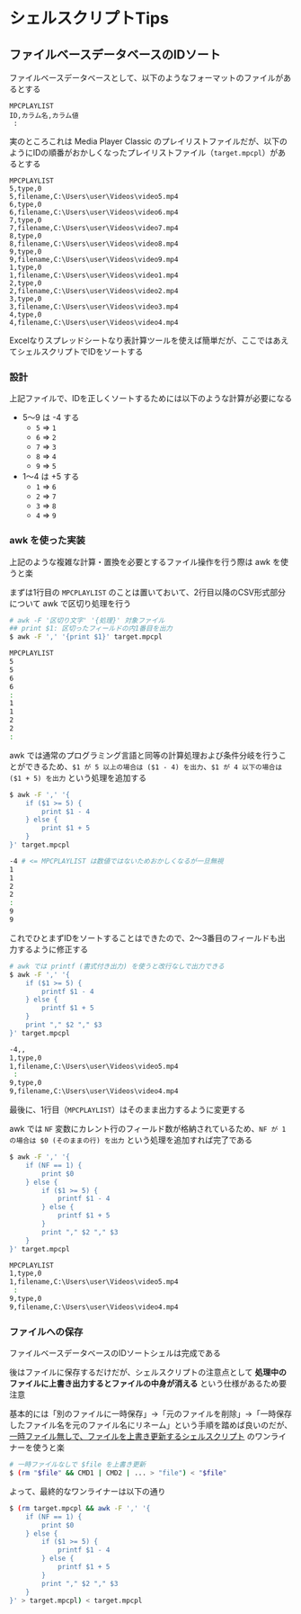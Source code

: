 # シェルスクリプトTips

## ファイルベースデータベースのIDソート

ファイルベースデータベースとして、以下のようなフォーマットのファイルがあるとする

```
MPCPLAYLIST
ID,カラム名,カラム値
 :
```

実のところこれは Media Player Classic のプレイリストファイルだが、以下のようにIDの順番がおかしくなったプレイリストファイル（`target.mpcpl`）があるとする

```
MPCPLAYLIST
5,type,0
5,filename,C:\Users\user\Videos\video5.mp4
6,type,0
6,filename,C:\Users\user\Videos\video6.mp4
7,type,0
7,filename,C:\Users\user\Videos\video7.mp4
8,type,0
8,filename,C:\Users\user\Videos\video8.mp4
9,type,0
9,filename,C:\Users\user\Videos\video9.mp4
1,type,0
1,filename,C:\Users\user\Videos\video1.mp4
2,type,0
2,filename,C:\Users\user\Videos\video2.mp4
3,type,0
3,filename,C:\Users\user\Videos\video3.mp4
4,type,0
4,filename,C:\Users\user\Videos\video4.mp4
```

Excelなりスプレッドシートなり表計算ツールを使えば簡単だが、ここではあえてシェルスクリプトでIDをソートする

### 設計
上記ファイルで、IDを正しくソートするためには以下のような計算が必要になる

- 5～9 は -4 する
    - `5` => `1`
    - `6` => `2`
    - `7` => `3`
    - `8` => `4`
    - `9` => `5`
- 1～4 は +5 する
    - `1` => `6`
    - `2` => `7`
    - `3` => `8`
    - `4` => `9`

### awk を使った実装
上記のような複雑な計算・置換を必要とするファイル操作を行う際は awk を使うと楽

まずは1行目の `MPCPLAYLIST` のことは置いておいて、2行目以降のCSV形式部分について awk で区切り処理を行う

```bash
# awk -F '区切り文字' '{処理}' 対象ファイル
## print $1: 区切ったフィールドの内1番目を出力
$ awk -F ',' '{print $1}' target.mpcpl

MPCPLAYLIST
5
5
6
6
:
1
1
2
2
:
```

awk では通常のプログラミング言語と同等の計算処理および条件分岐を行うことができるため、`$1 が 5 以上の場合は ($1 - 4) を出力`、`$1 が 4 以下の場合は ($1 + 5) を出力` という処理を追加する

```bash
$ awk -F ',' '{
    if ($1 >= 5) {
        print $1 - 4
    } else {
        print $1 + 5
    }
}' target.mpcpl

-4 # <= MPCPLAYLIST は数値ではないためおかしくなるが一旦無視
1
1
2
2
:
9
9
```

これでひとまずIDをソートすることはできたので、2～3番目のフィールドも出力するように修正する

```bash
# awk では printf (書式付き出力) を使うと改行なしで出力できる
$ awk -F ',' '{
    if ($1 >= 5) {
        printf $1 - 4
    } else {
        printf $1 + 5
    }
    print "," $2 "," $3
}' target.mpcpl

-4,,
1,type,0
1,filename,C:\Users\user\Videos\video5.mp4
 :
9,type,0
9,filename,C:\Users\user\Videos\video4.mp4
```

最後に、1行目（`MPCPLAYLIST`）はそのまま出力するように変更する

awk では `NF` 変数にカレント行のフィールド数が格納されているため、`NF が 1 の場合は $0 (そのままの行) を出力` という処理を追加すれば完了である

```bash
$ awk -F ',' '{
    if (NF == 1) {
        print $0
    } else {
        if ($1 >= 5) {
            printf $1 - 4
        } else {
            printf $1 + 5
        }
        print "," $2 "," $3
    }
}' target.mpcpl

MPCPLAYLIST
1,type,0
1,filename,C:\Users\user\Videos\video5.mp4
 :
9,type,0
9,filename,C:\Users\user\Videos\video4.mp4
```

### ファイルへの保存
ファイルベースデータベースのIDソートシェルは完成である

後はファイルに保存するだけだが、シェルスクリプトの注意点として **処理中のファイルに上書き出力するとファイルの中身が消える** という仕様があるため要注意

基本的には「別のファイルに一時保存」→「元のファイルを削除」→「一時保存したファイル名を元のファイル名にリネーム」という手順を踏めば良いのだが、[一時ファイル無しで、ファイルを上書き更新するシェルスクリプト](https://qiita.com/richmikan@github/items/eb37998da9ba5e7f4df1) のワンライナーを使うと楽

```bash
# 一時ファイルなしで $file を上書き更新
$ (rm "$file" && CMD1 | CMD2 | ... > "file") < "$file"
```

よって、最終的なワンライナーは以下の通り

```bash
$ (rm target.mpcpl && awk -F ',' '{
    if (NF == 1) {
        print $0
    } else {
        if ($1 >= 5) {
            printf $1 - 4
        } else {
            printf $1 + 5
        }
        print "," $2 "," $3
    }
}' > target.mpcpl) < target.mpcpl
```
